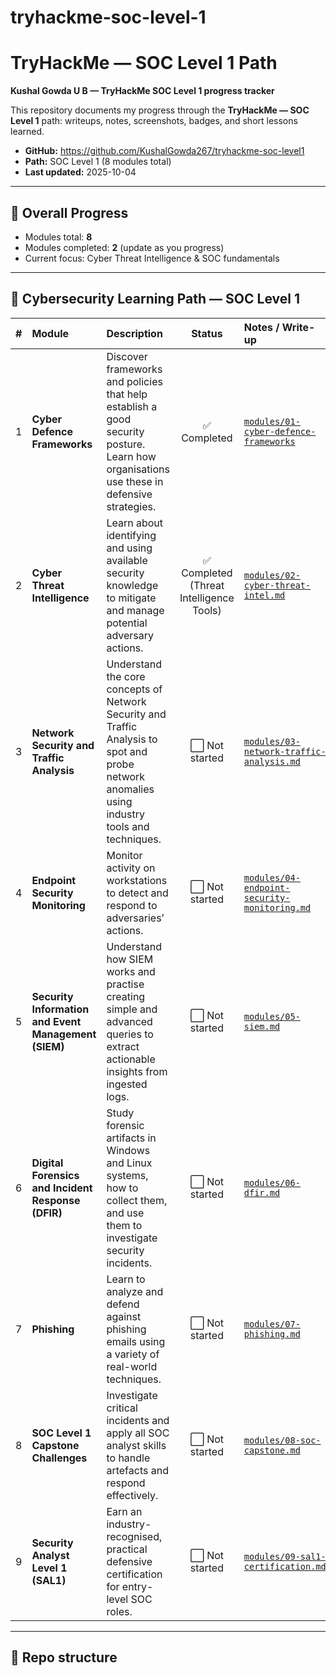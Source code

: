 # tryhackme-soc-level-1
# TryHackMe — SOC Level 1 Path
**Kushal Gowda U B — TryHackMe SOC Level 1 progress tracker**

This repository documents my progress through the **TryHackMe — SOC Level 1** path: writeups, notes, screenshots, badges, and short lessons learned.

- **GitHub:** https://github.com/KushalGowda267/tryhackme-soc-level1  
- **Path:** SOC Level 1 (8 modules total)
- **Last updated:** 2025-10-04

---

## 🚦 Overall Progress
- Modules total: **8**
- Modules completed: **2** (update as you progress)
- Current focus: Cyber Threat Intelligence & SOC fundamentals

---

## 🧩 Cybersecurity Learning Path — SOC Level 1

| # | Module | Description | Status | Notes / Write-up |
|---:|:-------|:-------------|:------:|:----------------|
| 1 | **Cyber Defence Frameworks** | Discover frameworks and policies that help establish a good security posture. Learn how organisations use these in defensive strategies. | ✅ Completed | [`modules/01-cyber-defence-frameworks`](module/01-cyber-defence-frameworks) |
| 2 | **Cyber Threat Intelligence** | Learn about identifying and using available security knowledge to mitigate and manage potential adversary actions. | ✅ Completed (Threat Intelligence Tools) | [`modules/02-cyber-threat-intel.md`](modules/02-cyber-threat-intel.md) |
| 3 | **Network Security and Traffic Analysis** | Understand the core concepts of Network Security and Traffic Analysis to spot and probe network anomalies using industry tools and techniques. | ⬜ Not started | [`modules/03-network-traffic-analysis.md`](modules/03-network-traffic-analysis.md) |
| 4 | **Endpoint Security Monitoring** | Monitor activity on workstations to detect and respond to adversaries’ actions. | ⬜ Not started | [`modules/04-endpoint-security-monitoring.md`](modules/04-endpoint-security-monitoring.md) |
| 5 | **Security Information and Event Management (SIEM)** | Understand how SIEM works and practise creating simple and advanced queries to extract actionable insights from ingested logs. | ⬜ Not started | [`modules/05-siem.md`](modules/05-siem.md) |
| 6 | **Digital Forensics and Incident Response (DFIR)** | Study forensic artifacts in Windows and Linux systems, how to collect them, and use them to investigate security incidents. | ⬜ Not started | [`modules/06-dfir.md`](modules/06-dfir.md) |
| 7 | **Phishing** | Learn to analyze and defend against phishing emails using a variety of real-world techniques. | ⬜ Not started | [`modules/07-phishing.md`](modules/07-phishing.md) |
| 8 | **SOC Level 1 Capstone Challenges** | Investigate critical incidents and apply all SOC analyst skills to handle artefacts and respond effectively. | ⬜ Not started | [`modules/08-soc-capstone.md`](modules/08-soc-capstone.md) |
| 9 | **Security Analyst Level 1 (SAL1)** | Earn an industry-recognised, practical defensive certification for entry-level SOC roles. | ⬜ Not started | [`modules/09-sal1-certification.md`](modules/09-sal1-certification.md) |


---

## 📁 Repo structure
